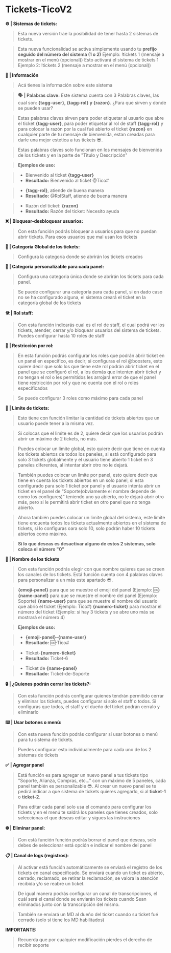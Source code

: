 # Tickets-TicoV2
**⚙️ | Sistemas de tickets:**
> Esta nueva versión trae la posibilidad de tener hasta 2 sistemas de tickets.

> Esta nueva funcionalidad se activa simplemente usando tu **prefijo seguido del número del sistema (1 o 2)**
> Ejemplo: !tickets 1 (mensaje a mostrar en el menú (opcional))
> Esto activará el sistema de tickets 1
> Ejemplo 2: !tickets 2 (mensaje a mostrar en el menú (opcional))

**📖 | Información**
> Acá tienes la información sobre este sistema

> **🗣️ | Palabras clave:**
Este sistema cuenta con 3 Palabras claves, las cual son: **{tagg-user}, {tagg-rol} y {razon}**. ¿Para que sirven y donde se pueden usar?

> Estas palabras claves sirven para poder etiquetar al usuario que abre el ticket **{tagg-user}**, para poder etiquetar al rol de staff **{tagg-rol}** y para colocar la razón por la cual fué abierto el ticket **{razon}** en cualquier parte de tu mensaje de bienvenida, estan creadas para darle una mejor estetica a tus tickets 😎.

> Estas palabras claves solo funcionan en los mensajes de bienvenida de los tickets y en la parte de "Titulo y Descripción"

> **__Ejemplos de uso:__**

> - Bienvenido al ticket **{tagg-user}**
> - **Resultado:** Bienvenido al ticket @Tico#

> - **{tagg-rol}**, atiende de buena manera
> - **Resultado:** @RolStaff, atiende de buena manera

> - Razón del ticket: **{razon}**
> - **Resultado:** Razón del ticket: Necesito ayuda

**❌ | Bloquear-desbloquear usuarios:**
> Con esta función podrás bloquear a usuarios para que no puedan abrir tickets. Para esos usuarios que mal usan los tickets

**📂 | Categoria Global de los tickets:**
> Configura la categoría donde se abrirán los tickets creados

**📂 | Categoria personalizable para cada panel:**
> Configura una categoria única donde se abrirán los tickets para cada panel.

> Se puede configurar una categoría para cada panel, si en dado caso no se ha configurado alguna, el sistema creará el ticket en la categoría global de los tickets

**🛠️ | Rol staff:**
> Con esta función indicarás cual es el rol de staff, el cual podrá ver los tickets, atender, cerrar y/o bloquear usuarios del sistema de tickets. Puedes configurar hasta 10 roles de staff

**🔧 | Restricción por rol:**
> En esta función podrás configurar los roles que podrán abrir ticket en un panel en específico, es decir; si configuras el rol @boosters, esto quiere decir que solo los que tiene este rol podrán abrir ticket en el panel que se configuró el rol, a los demás que intenten abrir ticket y no tengan el rol o les permitidos les arrojará error de que el panel tiene restricción por rol y que no cuenta con el rol o roles especificados

> Se puede configurar 3 roles como máximo para cada panel

**🎫 | Limite de tickets:**
> Esto tiene con función limitar la cantidad de tickets abiertos que un usuario puede tener a la misma vez.

> Si colocas que el limite es de 2, quiere decir que los usuarios podrán abrir un máximo de 2 tickets, no más.

> Puedes colocar un limite global, esto quiere decir que tiene en cuenta los tickets abiertos de todos los paneles, si está configurado para solo 3 tickets globalmente y el usuario tiene abierto 1 ticket en 3 paneles diferentes, al intentar abrir otro no le dejará.

> También puedes colocar un limite por panel, esto quiere decir que tiene en cuenta los tickets abiertos en un solo panel, si esta configurado para solo 1 ticket por panel y el usuario intenta abrir un ticket en el panel de "Soporte(obviamente el nombre depende de como los configures)" teniendo uno ya abierto, no le dejará abrir otro más, pero si le permitirá abrir ticket en otro panel que no tenga abierto.

> Ahora también puedes colocar un limite global del sistema, este limite tiene encuenta todos los tickets actualmente abiertos en el sistema de tickets, si lo configuras oara solo 10, solo podrán haber 10 tickets abiertos como máximo.

> **Si lo que deseas es desactivar alguno de estos 2 sistemas, solo coloca el número __"0"__**

**🪪 | Nombre de los tickets**
> Con esta función podrás elegir con que nombre quieres que se creen los canales de los tickets. Está función cuenta con 4 palabras claves para personalizar a un más este apartado 😎.

> **{emoji-panel}** para que se muestre el emoji del panel (Ejemplo: 🆘)
**{name-panel}** para que se muestre el nombre del panel (Ejemplo: Soporte)
**{name-user}** para que se muestre el nombre del usuario que abrió el ticket (Ejemplo: Tico#)
**{numero-ticket}** para mostrar el número del ticket (Ejemplo: si hay 3 tickets y se abre uno más se mostrará el número 4)
  
> **__Ejemplos de uso:__**

> - **{emoji-panel}-{name-user}**
> - **Resultado:** 🆘-Tico#

> - Ticket-**{numero-ticket}**
> - **Resultado:** Ticket-6

> - Ticket de **{name-panel}**
> - **Resultado:** Ticket-de-Soporte

**🔒 | ¿Quienes podrán cerrar los tickets?:**
> Con esta función podrás configurar quienes tendrán permitido cerrar y eliminar los tickets, puedes configurar si solo el staff o todos. Si configuras que todos, el staff y el dueño del ticket podrán cerralo y eliminarlo

**⌨️ | Usar botones o menú:**
> Con esta nueva función podrás configurar si usar botones o menú para tu sistema de tickets.

> Puedes configurar esto individualmente para cada uno de los 2 sistemas de tickets

**✅ | Agregar panel**
> Está función es para agregar un nuevo panel a tus tickets tipo "Soporte, Alianza, Compras, etc..." con un máximo de 5 paneles, cada panel también es personalizable 😎. Al crear un nuevo panel se te pedirá indicar a que sistema de tickets quieres agregarlo, si al **ticket-1** o **ticket-2**.

> Para editar cada panel solo usa el comando para configurar los tickets y en el menú te saldrá los paneles que tienes creados, solo seleccionas el que deseas editar y sigues las instruciones

**⛔ | Eliminar panel:**
> Con está función función podrás borrar el panel que deseas, solo debes de seleccionar está opción e indicar el nombre del panel

**📋 | Canal de logs (registros):**
> Al activar está función automáticamente se enviará el registro de los tickets en canal especificado. Se enviará cuando un ticket es abierto, cerrado, reclamado, se retirar la reclamación, se valora la atención recibida y/o se reabre un ticket.

> De igual manera podrás configurar un canal de transcripciones, el cuál será el canal donde se enviarán los tickets cuando Sean eliminados junto con la transcripción del mismo.

> También se enviará un MD al dueño del ticket cuando su ticket fué cerrado (solo sí tiene los MD habilitados)


**IMPORTANTE:** 
> Recuerda que por cualquier modificación pierdes el derecho de recibir soporte
